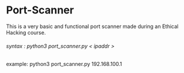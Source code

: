 # Port-Scanner
This is a very basic and functional port scanner made during an Ethical Hacking course.
###### syntax : python3 port_scanner.py < ipaddr >
example: python3 port_scanner.py 192.168.100.1
